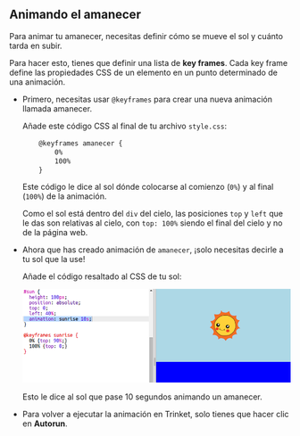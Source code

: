 ## Animando el amanecer

Para animar tu amanecer, necesitas definir cómo se mueve el sol y cuánto tarda en subir.

Para hacer esto, tienes que definir una lista de **key frames**. Cada key frame define las propiedades CSS de un elemento en un punto determinado de una animación.

+ Primero, necesitas usar `@keyframes` para crear una nueva animación llamada amanecer.
    
    Añade este código CSS al final de tu archivo `style.css`:
    ```
        @keyframes amanecer {
            0%
            100%
        }
    ```    
    
    Este código le dice al sol dónde colocarse al comienzo (`0%`) y al final (`100%`) de la animación.
    
    Como el sol está dentro del `div` del cielo, las posiciones `top` y `left` que le das son relativas al cielo, con `top: 100%` siendo el final del cielo y no de la página web.

+ Ahora que has creado animación de `amanecer`, ¡solo necesitas decirle a tu sol que la use!
    
    Añade el código resaltado al CSS de tu sol:
    
    ![captura de pantalla](images/sunrise-sunrise.png)
    
    Esto le dice al sol que pase 10 segundos animando un amanecer.

+ Para volver a ejecutar la animación en Trinket, solo tienes que hacer clic en **Autorun**.